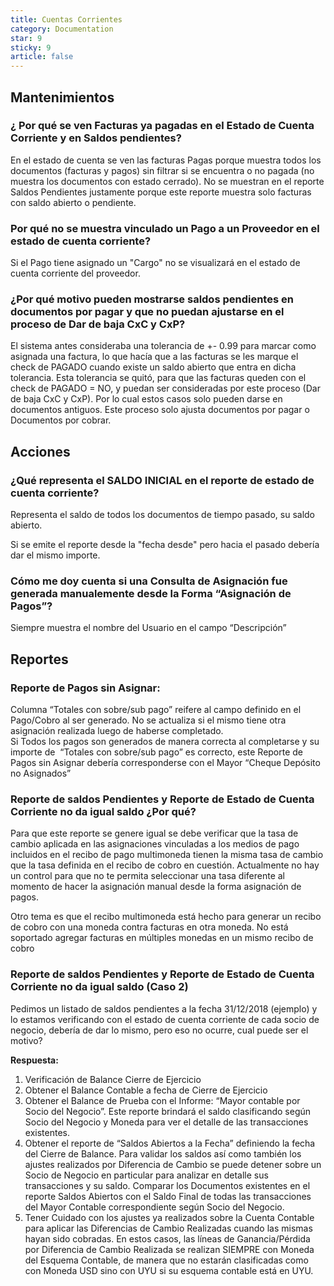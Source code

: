 ```yaml
---
title: Cuentas Corrientes
category: Documentation
star: 9
sticky: 9
article: false
---
```


## Mantenimientos

### ¿ Por qué se ven Facturas ya pagadas en el Estado de Cuenta Corriente y en Saldos pendientes?

En el estado de cuenta se ven las facturas Pagas porque muestra todos los documentos (facturas y pagos) sin filtrar si se encuentra o no pagada (no muestra los documentos con estado cerrado).
No se muestran en el reporte Saldos Pendientes justamente porque este reporte muestra solo facturas con saldo abierto o pendiente.

### Por qué no se muestra vinculado un Pago a un Proveedor en el estado de cuenta corriente?

Si el Pago tiene asignado un "Cargo" no se visualizará en el estado de cuenta corriente del proveedor.

### ¿Por qué motivo pueden mostrarse saldos pendientes en documentos por pagar y que no puedan ajustarse en el proceso de Dar de baja CxC y CxP?

El sistema antes consideraba una tolerancia de +- 0.99 para marcar como asignada una factura, lo que hacía que a las facturas se les marque el check de PAGADO cuando existe un saldo abierto que entra en dicha tolerancia. Esta tolerancia se quitó, para que las facturas queden con el check de PAGADO = NO, y puedan ser consideradas por este proceso (Dar de baja CxC y CxP). Por lo cual estos casos solo pueden darse en documentos antiguos.
Este proceso solo ajusta documentos por pagar o Documentos por cobrar.

## Acciones

### ¿Qué representa el SALDO INICIAL en el reporte de estado de cuenta corriente?

Representa el saldo de todos los documentos de tiempo pasado, su saldo abierto.

Si se emite el reporte desde la "fecha desde" pero hacia el pasado debería dar el mismo importe.

### Cómo me doy cuenta si una Consulta de Asignación fue generada manualemente desde la Forma “Asignación de Pagos”?

Siempre muestra el nombre del Usuario en el campo “Descripción”

## Reportes
  
### Reporte de Pagos sin Asignar:

Columna “Totales con sobre/sub pago” reifere al campo definido en el Pago/Cobro al ser generado. No se actualiza si el mismo tiene otra asignación realizada luego de haberse completado.   
Si Todos los pagos son generados de manera correcta al completarse y su importe de  “Totales con sobre/sub pago” es correcto, este Reporte de Pagos sin Asignar debería corresponderse con el Mayor “Cheque Depósito no Asignados”

### Reporte de saldos Pendientes y Reporte de Estado de Cuenta Corriente no da igual saldo ¿Por qué?

Para que este reporte se genere igual se debe verificar que la tasa de cambio aplicada en las asignaciones vinculadas a los medios de pago incluidos en el recibo de pago multimoneda tienen la misma tasa de cambio que la tasa definida en el recibo de cobro en cuestión. Actualmente no hay un control para que no te permita seleccionar una tasa diferente al momento de hacer la asignación manual desde la forma asignación de pagos.  
  
Otro tema es que el recibo multimoneda está hecho para generar un recibo de cobro con una moneda contra facturas en otra moneda. No está soportado agregar facturas en múltiples monedas en un mismo recibo de cobro

### Reporte de saldos Pendientes y Reporte de Estado de Cuenta Corriente no da igual saldo (Caso 2)

Pedimos un listado de saldos pendientes a la fecha 31/12/2018 (ejemplo) y lo estamos verificando con el estado de cuenta corriente de cada socio de negocio, debería de dar lo mismo, pero eso no ocurre, cual puede ser el motivo?

**Respuesta:**

1. Verificación de Balance Cierre de Ejercicio
2. Obtener el Balance Contable a fecha de Cierre de Ejercicio
3. Obtener el Balance de Prueba con el Informe: “Mayor contable por Socio del Negocio”. Este reporte brindará el saldo clasificando según Socio del Negocio y Moneda para ver el detalle de las transacciones existentes. 
4. Obtener el reporte de “Saldos Abiertos a la Fecha” definiendo la fecha del Cierre de Balance. Para validar los saldos así como también los ajustes realizados por Diferencia de Cambio se puede detener sobre un Socio de Negocio en particular para analizar en detalle sus transacciones y su saldo. Comparar los Documentos existentes en el reporte Saldos Abiertos con el Saldo Final de todas las transacciones del Mayor Contable correspondiente según Socio del Negocio.
5. Tener Cuidado con los ajustes ya realizados sobre la Cuenta Contable para aplicar las Diferencias de Cambio Realizadas cuando las mismas hayan sido cobradas. En estos casos, las líneas de Ganancia/Pérdida por Diferencia de Cambio Realizada se realizan SIEMPRE con Moneda del Esquema Contable, de manera que no estarán clasificadas como con Moneda USD sino con UYU si su esquema contable está en UYU.